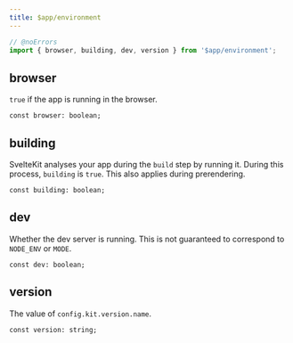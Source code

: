 ```yaml
---
title: $app/environment
---
```




```js
// @noErrors
import { browser, building, dev, version } from '$app/environment';
```

## browser

`true` if the app is running in the browser.

<div class="ts-block">

```dts
const browser: boolean;
```

</div>



## building

SvelteKit analyses your app during the `build` step by running it. During this process, `building` is `true`. This also applies during prerendering.

<div class="ts-block">

```dts
const building: boolean;
```

</div>



## dev

Whether the dev server is running. This is not guaranteed to correspond to `NODE_ENV` or `MODE`.

<div class="ts-block">

```dts
const dev: boolean;
```

</div>



## version

The value of `config.kit.version.name`.

<div class="ts-block">

```dts
const version: string;
```

</div>




